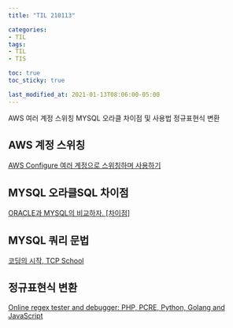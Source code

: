 ```yaml
---
title: "TIL 210113"

categories:
- TIL
tags:
- TIL
- TIS

toc: true
toc_sticky: true

last_modified_at: 2021-01-13T08:06:00-05:00
---
```

AWS 여러 계정 스위칭 MYSQL 오라클 차이점 및 사용법 정규표현식 변환

## AWS 계정 스위칭

[AWS Configure 여러 계정으로 스위칭하며 사용하기](https://novemberde.github.io/aws/2018/06/20/AWS-config-switching.html)

## MYSQL 오라클SQL 차이점

[ORACLE과 MYSQL의 비교하자. \[차이점\]](https://kgon.tistory.com/33)

## MYSQL 쿼리 문법

[코딩의 시작, TCP School](http://www.tcpschool.com/mysql/intro)

## 정규표현식 변환

[Online regex tester and debugger: PHP, PCRE, Python, Golang and JavaScript](https://regex101.com/)
